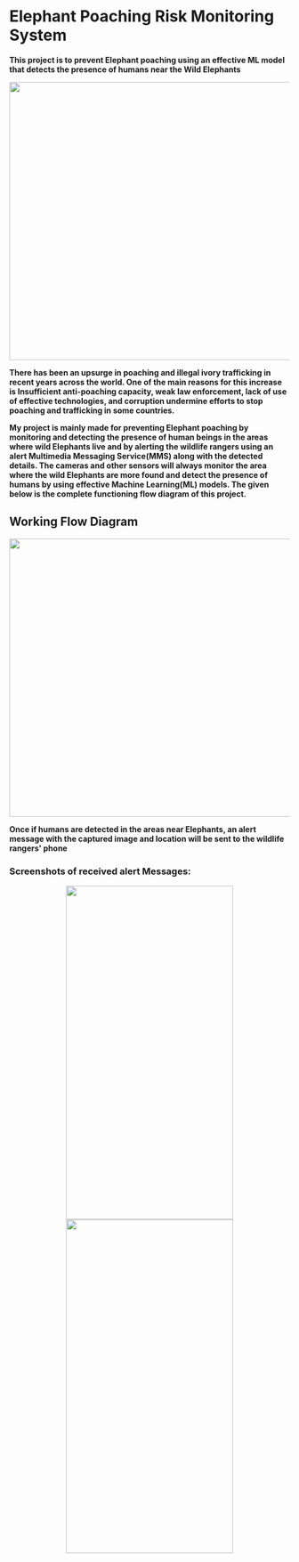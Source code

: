 # Elephant Poaching Risk Monitoring System

**This project is to prevent Elephant poaching using an effective ML model that detects the presence of humans near the Wild Elephants**
<p align="center">
  <kbd><img src=https://github.com/akhilaku/Elephant-Poaching-Risk-Monitoring-System/blob/master/Images/Title-Image.jpg width = 750, height = 500></kbd></p>

**There has been an upsurge in poaching and illegal ivory trafficking in recent years across the world. One of the main reasons for this increase is Insufficient anti-poaching      capacity, weak law enforcement, lack of use of effective technologies, and corruption undermine efforts to stop poaching and trafficking in some countries.**

**My project is mainly made for preventing Elephant poaching by monitoring and detecting the presence of human beings in the areas where wild Elephants live and by alerting the wildlife rangers using an alert Multimedia Messaging Service(MMS) along with the detected details. The cameras and other sensors will always monitor the area where the wild Elephants are more found and detect the presence of humans by using effective Machine Learning(ML) models. The given below is the complete functioning flow diagram of this project.**

## Working Flow Diagram
<p align="center">
  <kbd><img src=https://github.com/akhilaku/Elephant-Poaching-Risk-Monitoring-System/blob/master/Images/Working-Circle.jpg width = 750, height = 500></kbd></p>

**Once if humans are detected in the areas near Elephants, an alert message with the captured image and location will be sent to the wildlife rangers' phone**

### Screenshots of received alert Messages:

<p align="center">
  <kbd><img src = https://github.com/akhilaku/Elephant-Poaching-Risk-Monitoring-System/blob/master/Images/20201010_133506.jpg width = 300, height = 600></kbd>
  <kbd><img src = https://github.com/akhilaku/Elephant-Poaching-Risk-Monitoring-System/blob/master/Images/2020-10-10-13-29-10-865.jpg width = 300, height = 600></kbd>
</p>
  
